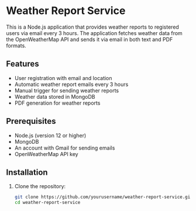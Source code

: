 # Weather Report Service

This is a Node.js application that provides weather reports to registered users via email every 3 hours. The application fetches weather data from the OpenWeatherMap API and sends it via email in both text and PDF formats.

## Features

- User registration with email and location
- Automatic weather report emails every 3 hours
- Manual trigger for sending weather reports
- Weather data stored in MongoDB
- PDF generation for weather reports

## Prerequisites

- Node.js (version 12 or higher)
- MongoDB
- An account with Gmail for sending emails
- OpenWeatherMap API key

## Installation

1. Clone the repository:

   ```bash
   git clone https://github.com/yourusername/weather-report-service.git
   cd weather-report-service
